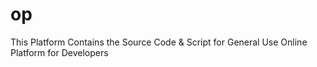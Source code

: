 # op 

This Platform Contains the Source Code & Script for General Use 
Online Platform for Developers 
